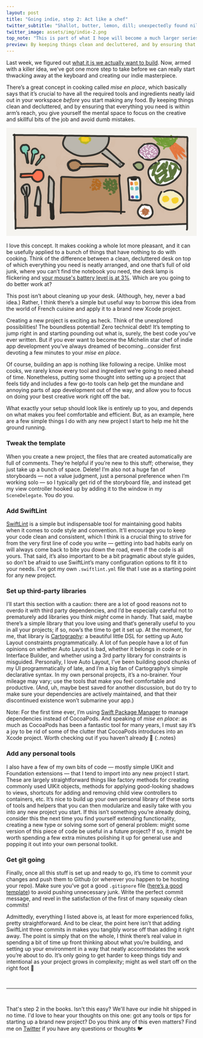 ```yaml
---
layout: post
title: "Going indie, step 2: Act like a chef"
twitter_subtitle: "Shallot, butter, lemon, dill; unexpectedly found nil"
twitter_image: assets/img/indie-2.png
top_note: "This is part of what I hope will become a much larger series. Check out the <a href=\"https://danielgauthier.me/2020/01/26/indie-intro.html\">introduction</a> if you haven't already!"
preview: By keeping things clean and decluttered, and by ensuring that everything you need is within arm’s reach, you give yourself the mental space to focus on the creative and skillful bits of the job and avoid dumb mistakes.
---
```


Last week, we figured out [what it is we actually want to build](https://danielgauthier.me/2020/01/27/indie-1.html). Now, armed with a killer idea, we’ve got one more step to take before we can really start thwacking away at the keyboard and creating our indie masterpiece. 

There’s a great concept in cooking called _mise en place_, which basically says that it’s crucial to have all the required tools and ingredients neatly laid out in your workspace _before_ you start making any food. By keeping things clean and decluttered, and by ensuring that everything you need is within arm’s reach, you give yourself the mental space to focus on the creative and skillful bits of the job and avoid dumb mistakes.

![Mise en place](/assets/img/indie-2.png)

I love this concept. It makes cooking a whole lot more pleasant, and it can be usefully applied to a bunch of things that have nothing to do with cooking. Think of the difference between a clean, decluttered desk on top of which everything you need is neatly arranged, and one that’s full of old junk, where you can’t find the notebook you need, the desk lamp is flickering and [your mouse's battery level is at 3%](https://twitter.com/danielmgauthier/status/1220721390812368896?s=20). Which are you going to do better work at?

This post isn’t about cleaning up your desk. (Although, hey, never a bad idea.) Rather, I think there’s a simple but useful way to borrow this idea from the world of French cuisine and apply it to a brand new Xcode project. 

Creating a new project is exciting as heck. Think of the unexplored possibilities! The boundless potential! Zero technical debt! It’s tempting to jump right in and starting pounding out what is, surely, the best code you’ve ever written. But if you ever want to become the Michelin star chef of indie app development you’ve always dreamed of becoming...consider first devoting a few minutes to your _mise en place_.

Of course, building an app is nothing like following a recipe. Unlike most cooks, we rarely know every tool and ingredient we’re going to need ahead of time. Nonetheless, putting some thought into setting up a project that feels tidy and includes a few go-to tools can help get the mundane and annoying parts of app development out of the way, and allow you to focus on doing your best creative work right off the bat.

What exactly your setup should look like is entirely up to you, and depends on what makes you feel comfortable and efficient. But, as an example, here are a few simple things I do with any new project I start to help me hit the ground running.

### Tweak the template
When you create a new project, the files that are created automatically are full of comments. They’re helpful if you’re new to this stuff; otherwise, they just take up a bunch of space. Delete! I’m also not a huge fan of storyboards — not a value judgment, just a personal preference when I’m working solo — so I typically get rid of the storyboard file, and instead get my view controller hooked up by adding it to the window in my `SceneDelegate`. You do you.

### Add SwiftLint
[SwiftLint](https://github.com/realm/SwiftLint) is a simple but indispensable tool for maintaining good habits when it comes to code style and convention. It’ll encourage you to keep your code clean and consistent, which I think is a crucial thing to strive for from the very first line of code you write — getting into bad habits early on will always come back to bite you down the road, even if the code is all yours. That said, it’s also important to be a bit pragmatic about style guides, so don’t be afraid to use SwiftLint’s many configuration options to fit it to your needs. I’ve got my own `.swiftlint.yml` file that I use as a starting point for any new project. 

### Set up third-party libraries
I’ll start this section with a caution: there are a lot of good reasons not to overdo it with third party dependencies, and I’d be especially careful not to prematurely add libraries you think _might_ come in handy. That said, maybe there’s a simple library that you love using and that‘s generally useful to you in all your projects; if so, now’s the time to get it set up. At the moment, for me, that library is [Cartography](https://github.com/robb/Cartography): a beautiful little DSL for setting up Auto Layout constraints programmatically. A lot of fun people have a lot of fun opinions on whether Auto Layout is bad, whether it belongs in code or in Interface Builder, and whether using a 3rd party library for constraints is misguided. Personally, I love Auto Layout, I’ve been building good chunks of my UI programmatically of late, and I’m a big fan of Cartography’s simple declarative syntax. In my own personal projects, it’s a no-brainer. Your mileage may vary; use the tools that make you feel comfortable and productive. (And, uh, maybe best saved for another discussion, but do try to make sure your dependencies are actively maintained, and that their discontinued existence won’t submarine your app.)

Note: For the first time ever, I’m using [Swift Package Manager](https://swift.org/package-manager/) to manage dependencies instead of CocoaPods. And speaking of _mise en place_: as much as CocoaPods has been a fantastic tool for many years, I must say it’s a joy to be rid of some of the clutter that CocoaPods introduces into an Xcode project. Worth checking out if you haven’t already 👀
{:.notes}

### Add any personal tools
I also have a few of my own bits of code — mostly simple UIKit and Foundation extensions — that I tend to import into any new project I start. These are largely straightforward things like factory methods for creating commonly used UIKit objects, methods for applying good-looking shadows to views, shortcuts for adding and removing child view controllers to containers, etc. It’s nice to build up your own personal library of these sorts of tools and helpers that you can then modularize and easily take with you into any new project you start. If this isn’t something you’re already doing, consider this the next time you find yourself extending functionality, creating a new type or solving some sort of general problem: might some version of this piece of code be useful in a future project? If so, it might be worth spending a few extra minutes polishing it up for general use and popping it out into your own personal toolkit. 

### Get git going
Finally, once all this stuff is set up and ready to go, it’s time to commit your changes and push them to Github (or wherever you happen to be hosting your repo). Make sure you’ve got a good `.gitignore` file ([here’s a good template](https://github.com/github/gitignore/blob/master/Swift.gitignore)) to avoid pushing unnecessary junk. Write the perfect commit message, and revel in the satisfaction of the first of many squeaky clean commits!

Admittedly, everything I listed above is, at least for more experienced folks, pretty straightforward. And to be clear, the point here isn’t that adding SwiftLint three commits in makes you tangibly worse off than adding it right away. The point is simply that on the whole, I think there’s real value in spending a bit of time up front thinking about what you’re building, and setting up your environment in a way that neatly accommodates the work you’re about to do. It’s only going to get harder to keep things tidy and intentional as your project grows in complexity; might as well start off on the right foot 🏃

<br/>

---

<br/>

That's step 2 in the books. Isn't this easy? We'll have our indie hit shipped in no time. I'd love to hear your thoughts on this one: got any tools or tips for starting up a brand new project? Do you think any of this even matters? Find me on [Twitter](https://twitter.com/danielmgauthier) if you have any questions or thoughts 🐦
